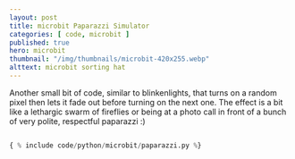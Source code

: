 ```yaml
---
layout: post
title: microbit Paparazzi Simulator
categories: [ code, microbit ]
published: true
hero: microbit
thumbnail: "/img/thumbnails/microbit-420x255.webp"
alttext: microbit sorting hat
---
```


Another small bit of code, similar to blinkenlights, that turns on a random pixel then lets it fade out before turning on the next one. The effect is a bit like a lethargic swarm of fireflies or being at a photo call in front of a bunch of very polite, respectful paparazzi :)

```python

{ % include code/python/microbit/paparazzi.py %}

```
